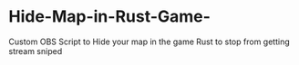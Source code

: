 # Hide-Map-in-Rust-Game-
Custom OBS Script to Hide your map in the game Rust to stop from getting stream sniped

